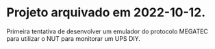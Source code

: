 # Projeto arquivado em 2022-10-12.
Primeira tentativa de desenvolver um emulador do protocolo MEGATEC para utilizar o NUT para monitorar um UPS DIY.
